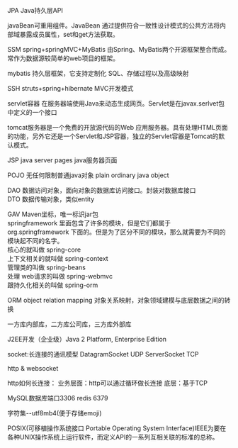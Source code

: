 
JPA Java持久层API

javaBean可重用组件。JavaBean 通过提供符合一致性设计模式的公共方法将内部域暴露成员属性，set和get方法获取。

SSM spring+springMVC+MyBatis 由Spring、MyBatis两个开源框架整合而成。常作为数据源较简单的web项目的框架。

mybatis 持久层框架，它支持定制化 SQL、存储过程以及高级映射

SSH struts+spring+hibernate MVC开发模式

servlet容器 在服务器端使用Java来动态生成网页。Servlet是在javax.serlvet包中定义的一个接口

tomcat服务器是一个免费的开放源代码的Web 应用服务器。具有处理HTML页面的功能，另外它还是一个Servlet和JSP容器，独立的Servlet容器是Tomcat的默认模式。

JSP java server pages java服务器页面

POJO 无任何限制普通java对象 plain ordinary java object

DAO 数据访问对象，面向对象的数据库访问接口。封装对数据库接口  
DTO 数据传输对象，类似entity

GAV Maven坐标，唯一标识jar包  
springframework 里面包含了许多的模块，但是它们都属于 org.springframework 下面的。但是为了区分不同的模块，那么就需要为不同的模块起不同的名字。  
核心的就叫做 spring-core  
上下文相关的就叫做 spring-context  
管理类的叫做 spring-beans  
处理 web请求的叫做 spring-webmvc  
跟持久化相关的叫做 spring-orm  

ORM object relation mapping 对象关系映射，对象领域建模与底层数据之间的转换

一方库内部库，二方库公司库，三方库外部库

J2EE开发（企业级）Java 2 Platform, Enterprise Edition

socket:长连接的通讯模型
DatagramSocket UDP
ServerSocket TCP

http & websocket

http如何长连接：
业务层面：http可以通过循环做长连接
底层：基于TCP

MySQL数据库端口3306
redis 6379

字符集--utf8mb4(便于存储emoji)

POSIX(可移植操作系统接口 Portable Operating System Interface)IEEE为要在各种UNIX操作系统上运行软件，而定义API的一系列互相关联的标准的总称。
